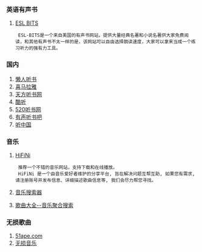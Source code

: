 
### 英语有声书

1. [ESL BITS](http://esl-bits.net/)

        ESL-BITS是一个来自美国的有声书网站，提供大量经典名著和小说名著供大家免费阅读，和其他有声书不太一样的是，该网站可以自由选择朗读速度，大家可以拿来当成一个练习听力的强有力工具。


### 国内

1. [懒人听书](http://www.lrts.me/)
2. [喜马拉雅](https://www.ximalaya.com/)
3. [天方听书网](https://www.tingbook.com/)
4. [酷听](http://www.kutingfm.com/)
5. [520听书网](http://www.520tingshu.com/)
6. [有声听书吧](https://www.ysts8.net/)
7. [听中国](https://www.tingchina.com/)


### 音乐

1. [HiFiNi](https://www.hifini.com/)

        推荐一个不错的音乐网站，支持下载和在线播放。
        HiFiNi 是一个由音乐爱好者维护的分享平台, 旨在解决问题互帮互助, 如果您有需求, 请注册账号并发布信息、详细描述歌曲信息等, 我们会尽力帮您寻找。

2. [音乐搜索器](https://music.wxhbts.com/)
3. [歌曲大全--音乐聚合搜索](http://www.gequdaquan.net/)

### 无损歌曲

1. [51ape.com](http://www.51ape.com/)
2. [无损音乐](https://www.ape8.cn/)
